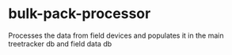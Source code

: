 # bulk-pack-processor
Processes the data from field devices and populates it in the main treetracker db and field data db

